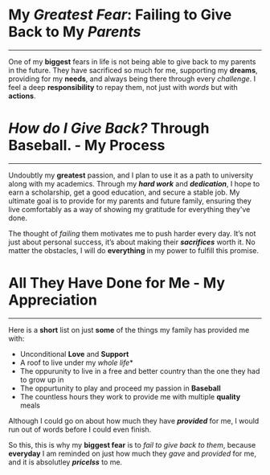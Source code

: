 # My *Greatest Fear*: **Failing** to **Give Back** to My ***Parents***
---

One of my **biggest** fears in life is not being able to give back to my parents in the future. They have sacrificed so much for me, supporting my **dreams**, providing for my **needs**, and always being there through every *challenge*. I feel a deep **responsibility** to repay them, not just with *words* but with **actions**.

# *How do I Give Back?* Through **Baseball**. - My **Process**
---

Undoubtly my **greatest** passion, and I plan to use it as a path to university along with my academics. Through my ***hard work*** and ***dedication***, I hope to earn a scholarship, get a good education, and secure a stable job. My ultimate goal is to provide for my parents and future family, ensuring they live comfortably as a way of showing my gratitude for everything they've done.

The thought of *failing* them motivates me to push harder every day. It’s not just about personal success, it’s about making their ***sacrifices*** worth it. No matter the obstacles, I will do **everything** in my power to fulfill this promise.

# **All** They Have Done for Me - **My Appreciation**
---

Here is a **short** list on just **some** of the things my family has provided me with:
- Unconditional **Love** and **Support**
- A roof to live under my *whole life**
- The oppurunity to live in a free and better country than the one they had to grow up in
- The oppurtunity to play and proceed my passion in **Baseball**
- The countless hours they work to provide me with multiple **quality** meals

Although I could go on about how much they have ***provided*** for me, I would run out of words before I could even finish.

So this, this is why my **biggest fear** is to *fail to give back to them*, because **everyday** I am reminded on just how much they *gave* and *provided* for me, and it is absolutley ***pricelss*** to me.

